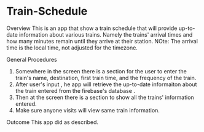 # Train-Schedule
Overview
This is an app that show a train schedule that will provide up-to-date information about various trains. Namely the trains' arrival times and how many minutes remain until they arrive at their station.
NOte: The arrival time is the local time, not adjusted for the timezone.

General Procedures 
1. Somewhere in the screen there is a section for the user to enter the train's name, destination, first train time, and the frequency of the train.
2. After user's input , he app will retrieve the up-to-date informaiton about the train entered from the firebase's database .
3. Then at the screen there is a section to show all the trains' information entered.
4. Make sure anyone visits will view same train information.
  
Outcome
This app did as described. 